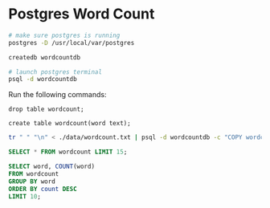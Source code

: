 # Postgres Word Count

```bash
# make sure postgres is running
postgres -D /usr/local/var/postgres

createdb wordcountdb

# launch postgres terminal
psql -d wordcountdb
```

Run the following commands:

```
drop table wordcount;

create table wordcount(word text);
```

```bash
tr " " "\n" < ./data/wordcount.txt | psql -d wordcountdb -c "COPY wordcount FROM stdin (delimiter ' ');"
```

```sql
SELECT * FROM wordcount LIMIT 15;
```

```sql
SELECT word, COUNT(word) 
FROM wordcount 
GROUP BY word 
ORDER BY count DESC 
LIMIT 10;
```